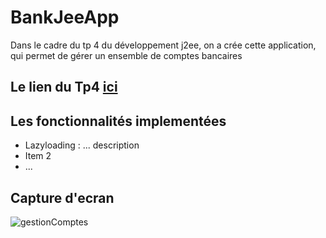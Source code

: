 # BankJeeApp
Dans le cadre du tp 4 du développement j2ee, on a crée cette application, qui permet de gérer un ensemble de comptes bancaires

## Le lien du Tp4 [ici](http://miageprojet2.unice.fr/Intranet_de_Michel_Buffa/Cours_composants_distribu%C3%A9s_pour_l'entreprise_%2f%2f_EJB_2013-2014/TP4_EJB_2014-2015_Ajout_de_relations_au_TP3)

## Les fonctionnalités implementées
* Lazyloading : ... description
* Item 2
* ...

## Capture d'ecran
![gestionComptes](https://github.com/marouaneml/BankJeeApp/blob/master/captures/gestionComptes.PNG)
